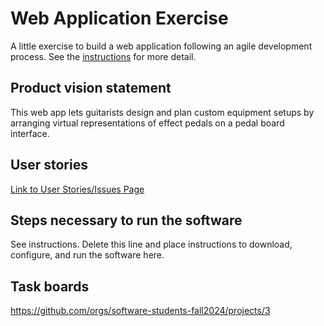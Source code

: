 # Web Application Exercise

A little exercise to build a web application following an agile development process. See the [instructions](instructions.md) for more detail.

## Product vision statement

This web app lets guitarists design and plan custom equipment setups by arranging virtual representations of effect pedals on a pedal board interface.

## User stories

[Link to User Stories/Issues Page](https://github.com/software-students-fall2024/2-web-app-book-of-amos/issues)

## Steps necessary to run the software

See instructions. Delete this line and place instructions to download, configure, and run the software here.

## Task boards

https://github.com/orgs/software-students-fall2024/projects/3
